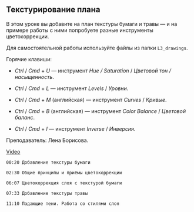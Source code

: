 ## Текстурирование плана

В этом уроке вы добавите на план текстуры бумаги и травы — и на примере работы с ними попробуете разные инструменты цветокоррекции. 

Для самостоятельной работы используйте файлы из папки `L3_drawings`. 

Горячие клавиши:

* *Ctrl* / *Cmd* + *U* — инструмент *Hue / Saturation* / *Цветовой тон / насыщенность*. 

* *Ctrl* / *Cmd* + *L* — инструмент *Levels* / *Уровни*. 

* *Ctrl* / *Cmd* + *M* (английская) — инструмент *Curves* / *Кривые*. 

* *Ctrl* / *Cmd* + *B* (английская) — инструмент *Color Balance* / *Цветовой баланс*. 

* *Ctrl* / *Cmd* + *I* — инструмент *Inverse* / *Инверсия*. 

Преподаватель: Лена Борисова.

[Video](https://player.softculture.cc/embed/PSH/PSH_72.17.10_L3-9_Colors_and_Textures)

``` chapters
00:20 Добавление текстуры бумаги

02:30 Общие принципы и приёмы цветокоррекции

06:07 Цветокоррекция слоя с текстурой бумаги

07:33 Добавление текстуры травы

11:10 Падающие тени. Работа со стилями слоя
```